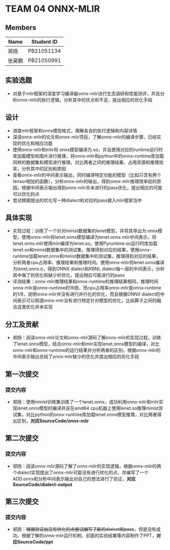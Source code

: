 # TEAM 04 ONNX-MLIR
## Members
| Name | Student ID |
| ---- | ----- | 
| 郑扬  | PB21051134 |
| 张昊鹏 |PB21050991 |

## 实验选题
- 对基于mlir框架的深度学习编译器onnx-mlir进行生态调研和性能测评，并且分析onnx-mlir的执行逻辑，分析其中的优点和不足，提出相应的优化手段

## 设计
- 调查mlir框架和onnx模型格式，理解各自的执行逻辑和内容详情
- 深读onnx-mlir的论文和onnx-mlir项目，了解onnx-mlir的编译步骤、已经实现的优化和相应功能
- 使用onnx-mlir和mlir将.onnx模型编译为.so，并且使用对应的runtime运行时库加载模型和图片进行推理，将onnx-mlir和python中的onnx-runtime库加载同样的数据集和模型进行推理，对比两者之间的推理结果、占用资源和推理效率，分析其中的区别和原因
- 查看onnx-mlir的中间表示输出，同时编译特定功能的模型（比如只含有两个tensor相加的函数），分析onnx-mlir的输出，得到onnx-mlir推理效率低的原因，根据中间表示输出得到onnx-mlir并未进行的pass优化，提出相应的可能可以优化的点
- 尝试根据提出的优化写一种dialect和对应的pass接入mlir框架当中

## 具体实现
- 实现过程：训练了一个针对minist数据集的lenet模型，并将其导出为.onnx模型，使用onnx-mlir将lenet.onnx模型编译为lenet.onnx.mlir中间表示，将lenet.onnx.mlir使用mlir编译为lenet.so。使用Pyruntime.so运行时库加载lenet.so和minist数据集中的测试集，推理得到对应的结果，使用onnx-runtime加载lenet.onnx和minist数据集中的测试集，推理得到对应的结果，分析两者cpu占用率、推理结果和推理时间。使用onnx-mlir将lenet.onnx编译为lenet.onnx.ir，得到ONNX dialect和KRNL dialect每一层的中间表示，分析其中做了的优化和缺少的优化，提出相应可能进行的pass
- 评测结果：onnx-mlir推理结果和onnx-runtime的推理结果相同，推理时间onnx-mlir是onnx-runtime的16倍，而cpu占用率onnx-mlir是onnx-runtime的1/8，说明onnx-mlir并没有进行并行化的优化，而且根据ONNX dialect的中间表示可以知道onnx-mlir没有进行特定针对模型的优化，比如算子之间的融合这类优化并未实现

## 分工及贡献
- 郑扬：阅读onnx-mlir论文和onnx-mlir源码了解onnx-mlir的实现过程，训练了lenet.onnx模型，结合onnx-mlir和mlir实现lenet.onnx模型的编译，对比onnx-mlir和onnx-runtime的运行结果并分析两者的区别，根据onnx-mlir的中间表示输出总结了onnx-mlir缺少的优化并提出相应的优化手段
 
## 第一次提交
### 提交内容
- 郑扬：使用minist训练集训练了一个lenet.onnx，成功利用onnx-mlir和mlir实现lenet.onnx模型的编译并且在amd64 cpu机器上使用lenet.so推理minist测试集，对比python的onnx-runtime库加载lenet.onnx模型推理，对比两者得出区别，**对应SourceCode/onnx-mlir**

## 第二次提交
### 提交内容
- 郑扬：阅读onnx-mlir源码了解了onnx-mlir的实现逻辑，根据onnx-mlir的两个dialect实现提出了onnx-mlir可能没有进行优化的点，并编写了一个ADD.onnx和分析中间表示输出对自己的想法进行了验证，**对应SourceCode/dialect-output**

## 第三次提交
### 提交内容
- 郑扬：~~根据验证出没有优化的点尝试编写了新的dialect和pass~~，但是没有成功，根据了解的onnx-mlir运行机制、前面的实验结果等内容制作了PPT，**对应SourceCode/ppt**